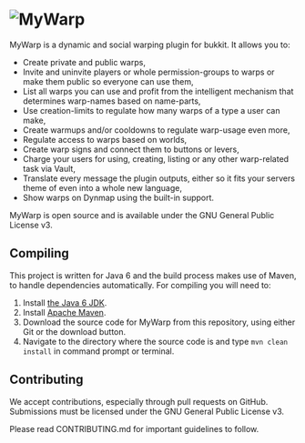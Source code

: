 ![MyWarp](http://dev.bukkit.org/media/images/55/821/MyWarp_horLogo.png)
==========

MyWarp is a dynamic and social warping plugin for bukkit. It allows you to:

* Create private and public warps,
* Invite and uninvite players or whole permission-groups to warps or make them public so everyone can use them,
* List all warps you can use and profit from the intelligent mechanism that determines warp-names based on name-parts,
* Use creation-limits to regulate how many warps of a type a user can make,
* Create warmups and/or cooldowns to regulate warp-usage even more,
* Regulate access to warps based on worlds,
* Create warp signs and connect them to buttons or levers,
* Charge your users for using, creating, listing or any other warp-related task via Vault,
* Translate every message the plugin outputs, either so it fits your servers theme of even into a whole new language,
* Show warps on Dynmap using the built-in support. 

MyWarp is open source and is available under the GNU General Public License v3.

Compiling
---------

This project is written for Java 6 and the build process makes use of Maven, to handle dependencies automatically.
For compiling you will need to:

1. Install [the Java 6 JDK](http://www.oracle.com/technetwork/java/javase/downloads/index.html).
2. Install [Apache Maven](http://maven.apache.org).
3. Download the source code for MyWarp from this repository, using either Git or the download button.
4. Navigate to the directory where the source code is and type `mvn clean install` in command prompt or terminal. 

Contributing
------------

We accept contributions, especially through pull requests on GitHub. Submissions must be licensed under the GNU General Public License v3.

Please read CONTRIBUTING.md for important guidelines to follow.